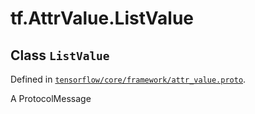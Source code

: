 <div itemscope itemtype="http://developers.google.com/ReferenceObject">
<meta itemprop="name" content="tf.AttrValue.ListValue" />
<meta itemprop="path" content="Stable" />
</div>

# tf.AttrValue.ListValue

## Class `ListValue`





Defined in [`tensorflow/core/framework/attr_value.proto`](/code/stable/tensorflow/core/framework/attr_value.proto).

A ProtocolMessage

